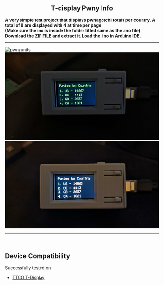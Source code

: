 
<br>

<div align="center">
  
  ## T-display Pwny Info

</div>

<b>A very simple test project that displays pwnagotchi totals per country. A total of 8 are displayed with 4 at time per page.</b>
<br>
<b>(Make sure the ino is insode the folder titled same as the .ino file) Download the <a href="https://github.com/ATOMNFT/ESP32-TTGO-T-Display-Hub/blob/main/Projects/TDisplay-PwnInfo/TDisplay-PwnInfo.zip">ZIP FILE</a> and extract it. Load the .ino in Arduino IDE.</b>

---

![pwnyunits](Images/pwnyunits.gif)
<br>
![pwnyinfo1](Images/1.jpg)![pwnyinfo2](Images/2.jpg)


<hr>
<br>
  
  ## Device Compatibility

Successfully tested on
- [TTGO T-Display](https://www.aliexpress.us/item/3256805784238887.html?spm=a2g0o.order_list.order_list_main.17.1ecc1802gBNP2R&gatewayAdapt=glo2usa)

